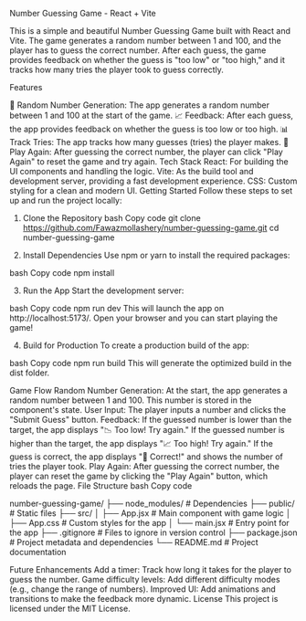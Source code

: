 Number Guessing Game - React + Vite



This is a simple and beautiful Number Guessing Game built with React and Vite. The game generates a random number between 1 and 100, and the player has to guess the correct number. After each guess, the game provides feedback on whether the guess is "too low" or "too high," and it tracks how many tries the player took to guess correctly.

Features

🎯 Random Number Generation: The app generates a random number between 1 and 100 at the start of the game.
📈 Feedback: After each guess, the app provides feedback on whether the guess is too low or too high.
📊 Track Tries: The app tracks how many guesses (tries) the player makes.
🔄 Play Again: After guessing the correct number, the player can click "Play Again" to reset the game and try again.
Tech Stack
React: For building the UI components and handling the logic.
Vite: As the build tool and development server, providing a fast development experience.
CSS: Custom styling for a clean and modern UI.
Getting Started
Follow these steps to set up and run the project locally:

1. Clone the Repository
bash
Copy code
git clone https://github.com/Fawazmollashery/number-guessing-game.git
cd number-guessing-game

2. Install Dependencies
Use npm or yarn to install the required packages:

bash
Copy code
npm install

3. Run the App
Start the development server:

bash
Copy code
npm run dev
This will launch the app on http://localhost:5173/. Open your browser and you can start playing the game!

4. Build for Production
To create a production build of the app:

bash
Copy code
npm run build
This will generate the optimized build in the dist folder.

Game Flow
Random Number Generation: At the start, the app generates a random number between 1 and 100. This number is stored in the component's state.
User Input: The player inputs a number and clicks the "Submit Guess" button.
Feedback:
If the guessed number is lower than the target, the app displays "📉 Too low! Try again."
If the guessed number is higher than the target, the app displays "📈 Too high! Try again."
If the guess is correct, the app displays "🎉 Correct!" and shows the number of tries the player took.
Play Again: After guessing the correct number, the player can reset the game by clicking the "Play Again" button, which reloads the page.
File Structure
bash
Copy code


number-guessing-game/
├── node_modules/          # Dependencies
├── public/                # Static files
├── src/
│   ├── App.jsx            # Main component with game logic
│   ├── App.css            # Custom styles for the app
│   └── main.jsx           # Entry point for the app
├── .gitignore             # Files to ignore in version control
├── package.json           # Project metadata and dependencies
└── README.md              # Project documentation



Future Enhancements
Add a timer: Track how long it takes for the player to guess the number.
Game difficulty levels: Add different difficulty modes (e.g., change the range of numbers).
Improved UI: Add animations and transitions to make the feedback more dynamic.
License
This project is licensed under the MIT License.